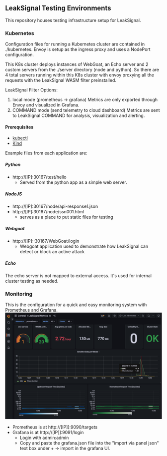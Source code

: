 ## LeakSignal Testing Environments 

This repository houses testing infrastructure setup for LeakSignal. 

### Kubernetes
Configuration files for running a Kubernetes cluster are contained in ./kubernetes. Envoy is setup as the ingress proxy and uses a NodePort configuration. 

This K8s cluster deploys instances of WebGoat, an Echo server and 2 custom servers from the ./server directory (node and python). So there are 4 total servers running within this K8s cluster with envoy proxying all the requests with the LeakSignal WASM filter preinstalled.

LeakSignal Filter Options:
1. local mode (prometheus -> grafana) Metrics are only exported through Envoy and visualized in Grafana.
2. COMMAND mode (send telemetry to cloud dashboard) Metrics are sent to LeakSignal COMMAND for analysis, visualization and alerting. 

#### Prerequisites
* [kubectl](https://kubernetes.io/docs/reference/kubectl/overview/)
* [Kind](https://kind.sigs.k8s.io/docs/user/quick-start/)

Example files from each application are:
##### Python
* http://[IP]:30167/test/hello
  * Served from the python app as a simple web server.
##### NodeJS
* http://[IP]:30167/node/api-response1.json
* http://[IP]:30167/node/ssn001.html
  * serves as a place to put static files for testing
##### Webgoat
* http://[IP]::30167/WebGoat/login
  * Webgoat application used to demonstrate how LeakSignal can detect or block an active attack
##### Echo
The echo server is not mapped to external access. It's used for internal cluster testing as needed.

### Monitoring

This is the configuration for a quick and easy monitoring system with Prometheus and Grafana. 
![](/assets/LS-dashboard-grafana.png)
* Prometheus is at http://[IP]]:9090/targets
* Grafana is at http://[IP]]:9091/login
  * Login with admin:admin
  * Copy and paste the grafana.json file into the "import via panel json" text box under + -> import in the grafana UI.
